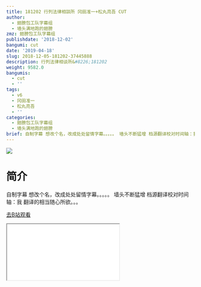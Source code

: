 ```yaml
---
title: 181202 行列法律相談所 冈田准一+松丸亮吾 CUT
author:
  - 翅膀包工队字幕组
  - 墙头满地跑的翅膀
zmz: 翅膀包工队字幕组
publishdate: '2018-12-02'
bangumi: cut
date: '2019-04-18'
slug: 2018-12-05-181202-37445888
description: 行列法律相谈所&#8226;181202
weight: 9582.0
bangumis:
  - cut
  - ''
tags:
  - v6
  - 冈田准一
  - 松丸亮吾
  - ''
categories:
  - 翅膀包工队字幕组
  - 墙头满地跑的翅膀
brief: 自制字幕 想改个名，改成处处留情字幕。。。。。 墙头不断猛增 档源翻译校对时间轴：我 翻译的相当随心所欲。。。
---
```

![](https://i.imgur.com/YTBqzGR.jpg)
# 简介  
自制字幕
想改个名，改成处处留情字幕。。。。。
墙头不断猛增
档源翻译校对时间轴：我
翻译的相当随心所欲。。。  

[去B站观看](https://www.bilibili.com/video/av37445888/)
<div class ="resp-container"><iframe class="testiframe" src="//player.bilibili.com/player.html?aid=37445888"", scrolling="no", allowfullscreen="true" > </iframe></div> 
